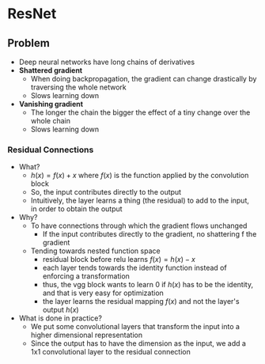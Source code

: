 # ResNet

## Problem

- Deep neural networks have long chains of derivatives
- **Shattered gradient**
    - When doing backpropagation, the gradient can change drastically by traversing the whole network
    - Slows learning down
- **Vanishing gradient**
  - The longer the chain the bigger the effect of a tiny change over the whole chain
  - Slows learning down

### Residual Connections

- What?
  - $h(x)=f(x)+x$ where $f(x)$ is the function applied by the convolution block
  - So, the input contributes directly to the output
  - Intuitively, the layer learns a thing (the residual) to add to the input, in order to obtain the output
- Why?
  - To have connections through which the gradient flows unchanged
    - If the input contributes directly to the gradient, no shattering f the gradient
  - Tending towards nested function space
    - residual block before relu learns $f(x)=h(x)-x$
    - each layer tends towards the identity function instead of enforcing a transformation
    - thus, the vgg block wants to learn 0 if $h(x)$ has to be the identity, and that is very easy for optimization
    - the layer learns the residual mapping $f(x)$ and not the layer's output $h(x)$
- What is done in practice?
  - We put some convolutional layers that transform the input into a higher dimensional representation
  - Since the output has to have the dimension as the input, we add a 1x1 convolutional layer to the residual connection